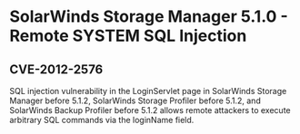 # SolarWinds Storage Manager 5.1.0 - Remote SYSTEM SQL Injection

## CVE-2012-2576

SQL injection vulnerability in the LoginServlet page in SolarWinds Storage Manager before 5.1.2, SolarWinds Storage Profiler before 5.1.2, and SolarWinds Backup Profiler before 5.1.2 allows remote attackers to execute arbitrary SQL commands via the loginName field.
